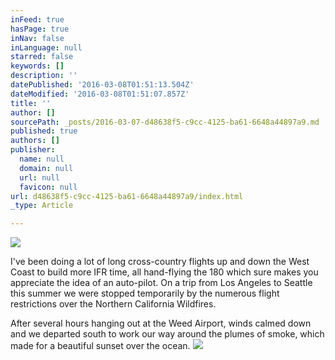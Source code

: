 ```yaml
---
inFeed: true
hasPage: true
inNav: false
inLanguage: null
starred: false
keywords: []
description: ''
datePublished: '2016-03-08T01:51:13.504Z'
dateModified: '2016-03-08T01:51:07.857Z'
title: ''
author: []
sourcePath: _posts/2016-03-07-d48638f5-c9cc-4125-ba61-6648a44897a9.md
published: true
authors: []
publisher:
  name: null
  domain: null
  url: null
  favicon: null
url: d48638f5-c9cc-4125-ba61-6648a44897a9/index.html
_type: Article

---
```

![](https://the-grid-user-content.s3-us-west-2.amazonaws.com/56a16c74-0b9d-4ed6-862f-a9d2913c1b8e.jpg)

I've been doing a lot of long cross-country flights up and down the West Coast to build more IFR time, all hand-flying the 180 which sure makes you appreciate the idea of an auto-pilot. On a trip from Los Angeles to Seattle this summer we were stopped temporarily by the numerous flight restrictions over the Northern California Wildfires.

After several hours hanging out at the Weed Airport, winds calmed down and we departed south to work our way around the plumes of smoke, which made for a beautiful sunset over the ocean.
![](https://the-grid-user-content.s3-us-west-2.amazonaws.com/46ec878c-3129-4554-a1a7-df2043346cd9.jpg)